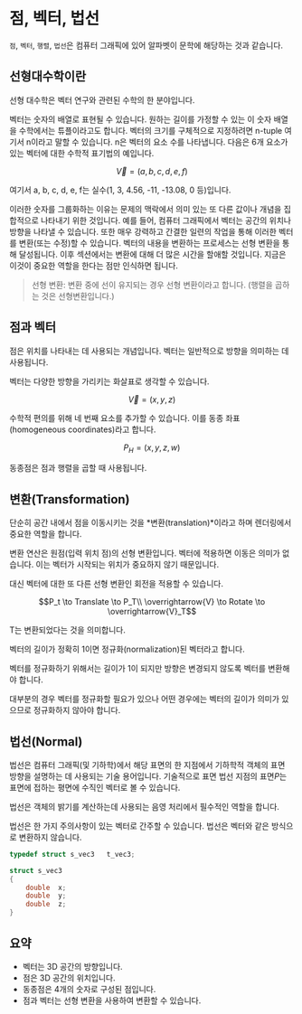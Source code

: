 # 점, 벡터, 법선

`점`, `벡터`, `행렬`, `법선`은 컴퓨터 그래픽에 있어 알파벳이 문학에 해당하는 것과 같습니다.

## 선형대수학이란

선형 대수학은 벡터 연구와 관련된 수학의 한 분야입니다. 

벡터는 숫자의 배열로 표현될 수 있습니다.
원하는 길이를 가정할 수 있는 이 숫자 배열을 수학에서는 튜플이라고도 합니다. 
벡터의 크기를 구체적으로 지정하려면 n-tuple 여기서 n이라고 말할 수 있습니다. 
n은 벡터의 요소 수를 나타냅니다.
다음은 6개 요소가 있는 벡터에 대한 수학적 표기법의 예입니다.

$$\overrightarrow{V} = (a,b,c,d,e,f)$$

여기서 a, b, c, d, e, f는 실수(1, 3, 4.56, -11, -13.08, 0 등)입니다.

이러한 숫자를 그룹화하는 이유는 문제의 맥락에서 의미 있는 또 다른 값이나 개념을 집합적으로 나타내기 위한 것입니다. 
예를 들어, 컴퓨터 그래픽에서 벡터는 공간의 위치나 방향을 나타낼 수 있습니다. 
또한 매우 강력하고 간결한 일련의 작업을 통해 이러한 벡터를 변환(또는 수정)할 수 있습니다. 
벡터의 내용을 변환하는 프로세스는 선형 변환을 통해 달성됩니다. 
이후 섹션에서는 변환에 대해 더 많은 시간을 할애할 것입니다. 
지금은 이것이 중요한 역할을 한다는 점만 인식하면 됩니다.

> 선형 변환: 변환 중에 선이 유지되는 경우 선형 변환이라고 합니다.
> (행렬을 곱하는 것은 선형변환입니다.)

## 점과 벡터

점은 위치를 나타내는 데 사용되는 개념입니다.
벡터는 일반적으로 방향을 의미하는 데 사용됩니다.

벡터는 다양한 방향을 가리키는 화살표로 생각할 수 있습니다.

$$\overrightarrow{V} = (x,y,z)$$

수학적 편의를 위해 네 번째 요소를 추가할 수 있습니다.
이를 동종 좌표(homogeneous coordinates)라고 합니다.

$$P_H = (x,y,z,w)$$

동종점은 점과 행렬을 곱할 때 사용됩니다.

## 변환(Transformation)

단순히 공간 내에서 점을 이동시키는 것을 *변환(translation)*이라고 하며 렌더링에서 중요한 역할을 합니다.

변환 연산은 원점(입력 위치 점)의 선형 변환입니다.
벡터에 적용하면 이동은 의미가 없습니다.
이는 벡터가 시작되는 위치가 중요하지 않기 때문입니다.

대신 벡터에 대한 또 다른 선형 변환인 회전을 적용할 수 있습니다.

$$P_t \to Translate \to P_T\\
\overrightarrow{V} \to Rotate \to \overrightarrow{V}_T$$

T는 변환되었다는 것을 의미합니다.

벡터의 길이가 정확히 1이면 정규화(normalization)된 벡터라고 합니다.

벡터를 정규화하기 위해서는 길이가 1이 되지만 방향은 변경되지 않도록 벡터를 변환해야 합니다.

대부분의 경우 벡터를 정규화할 필요가 있으나 어떤 경우에는 벡터의 길이가 의미가 있으므로 정규화하지 않아야 합니다.

## 법선(Normal)

법선은 컴퓨터 그래픽(및 기하학)에서 해당 표면의 한 지점에서 기하학적 객체의 표면 방향을 설명하는 데 사용되는 기술 용어입니다. 
기술적으로 표면 법선 지점의 표면$P$는 표면에 접하는 평면에 수직인 벡터로 볼 수 있습니다.

법선은 객체의 밝기를 계산하는데 사용되는 음영 처리에서 필수적인 역할을 합니다.

법선은 한 가지 주의사항이 있는 벡터로 간주할 수 있습니다.
법선은 벡터와 같은 방식으로 변환하지 않습니다.

```c
typedef struct s_vec3	t_vec3;

struct s_vec3
{
	double	x;
	double	y;
	double	z;
}
```

## 요약

- 벡터는 3D 공간의 방향입니다.
- 점은 3D 공간의 위치입니다.
- 동종점은 4개의 숫자로 구성된 점입니다.
- 점과 벡터는 선형 변환을 사용하여 변환할 수 있습니다.
